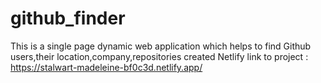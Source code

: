 # github_finder
This is a single page dynamic web application which helps to find Github users,their location,company,repositories created
Netlify link to project : https://stalwart-madeleine-bf0c3d.netlify.app/
